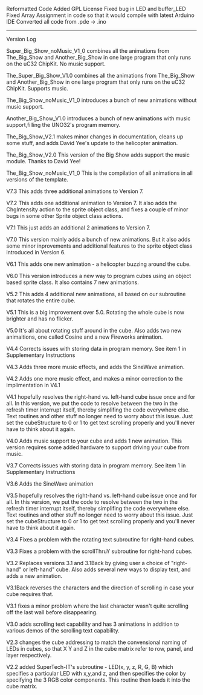 Reformatted Code
Added GPL License
Fixed bug in LED and buffer_LED
Fixed Array Assignment in code so that it would compile with latest Arduino IDE
Converted all code from .pde -> .ino

***

Version Log

Super_Big_Show_noMusic_V1_0 combines all the animations from The_Big_Show and Another_Big_Show in one large program that only runs on the uC32 ChipKit. No music support.

The_Super_Big_Show_V1.0 combines all the animations from The_Big_Show and Another_Big_Show in one large program that only runs on the uC32 ChipKit. Supports music.

The_Big_Show_noMusic_V1_0 introduces a bunch of new animations without music support.

Another_Big_Show_V1.0 introduces a bunch of new animations with music support,filling the UNO32's program memory.

The_Big_Show_V2.1 makes minor changes in documentation, cleans up some stuff, and adds David Yee's update to the helicopter animation.

The_Big_Show_V2.0 This version of the Big Show adds support the music module. Thanks to David Yee!

The_Big_Show_noMusic_V1_0 This is the compilation of all animations in all versions of the template.

V7.3 This adds three additional animations to Version 7.

V7.2 This adds one additional animation to Version 7. It also adds the ChgIntensity action to the sprite object class, and fixes a couple of minor bugs in some other Sprite object class actions.

V7.1 This just adds an additional 2 animations to Version 7.

V7.0 This version mainly adds a bunch of new animations. But it also adds some minor inprovements and additional features to the sprite object class introduced in Version 6.

V6.1 This adds one new animation - a helicopter buzzing around the cube.

V6.0 This version introduces a new way to program cubes using an object based sprite class. It also contains 7 new animations.

V5.2 This adds 4 additional new animations, all based on our subroutine that rotates the entire cube.

V5.1 This is a big improvement over 5.0. Rotating the whole cube is now brighter and has no flicker.

V5.0 It's all about rotating stuff around in the cube. Also adds two new animaitions, one called Cosine and a new Fireworks animation.

V4.4 Corrects issues with storing data in program memory. See item 1 in Supplementary Instructions

V4.3 Adds three more music effects, and adds the SineWave animation.

V4.2 Adds one more music effect, and makes a minor correction to the implimentation in V4.1

V4.1 hopefully resolves the right-hand vs. left-hand cube issue once and for all. In this version, we put the code to resolve between the two in the refresh timer interrupt itself, thereby simplifing the code everywhere else. Text routines and other stuff no longer need to worry about this issue. Just set the cubeStructure to 0 or 1 to get text scrolling properly and you'll never have to think about it again.

V4.0 Adds music support to your cube and adds 1 new animation. This version requires some added hardware to support driving your cube from music.

V3.7 Corrects issues with storing data in program memory. See item 1 in Supplementary Instructions

V3.6 Adds the SineWave animation

V3.5 hopefully resolves the right-hand vs. left-hand cube issue once and for all. In this version, we put the code to resolve between the two in the refresh timer interrupt itself, thereby simplifing the code everywhere else. Text routines and other stuff no longer need to worry about this issue. Just set the cubeStructure to 0 or 1 to get text scrolling properly and you'll never have to think about it again.

V3.4 Fixes a problem with the rotating text subroutine for right-hand cubes.

V3.3 Fixes a problem with the scrollThruY subroutine for right-hand cubes.

V3.2 Replaces versions 3.1 and 3.1Back by giving user a choice of "right-hand" or left-hand" cube. Also adds several new ways to display text, and adds a new animation.

V3.1Back reverses the characters and the direction of scrolling in case your cube requires that.

V3.1 fixes a minor problem where the last character wasn't quite scrolling off the last wall before disappearing.

V3.0 adds scrolling text capability and has 3 animations in addition to various demos of the scrolling text capability.

V2.3 changes the cube addressing to match the convensional naming of LEDs in cubes, so that X Y and Z in the cube matrix refer to row, panel, and layer respectively.

V2.2 added SuperTech-IT's subroutine - LED(x, y, z, R, G, B) which specifies a particular LED with x,y,and z, and then specifies the color by specifying the 3 RGB color components. This routine then loads it into the cube matrix.


